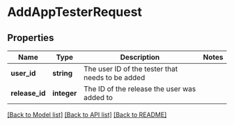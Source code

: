 # AddAppTesterRequest

## Properties
Name | Type | Description | Notes
------------ | ------------- | ------------- | -------------
**user_id** | **string** | The user ID of the tester that needs to be added | 
**release_id** | **integer** | The ID of the release the user was added to | 

[[Back to Model list]](../README.md#documentation-for-models) [[Back to API list]](../README.md#documentation-for-api-endpoints) [[Back to README]](../README.md)

